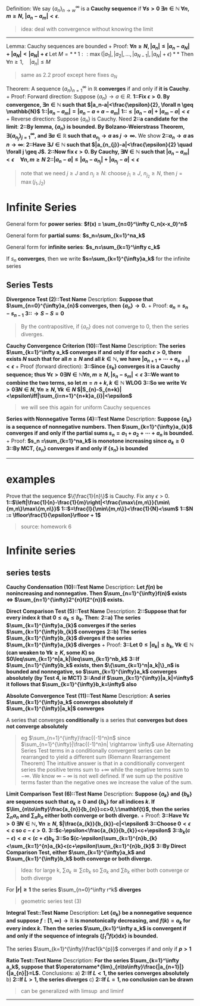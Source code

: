 Definition:
We say $\{a_n\}_{n\rightarrow w}^{\infty}$ is a **Cauchy sequence** if **$\forall s>0~\exists n\in \mathbb{N}~\forall n,m\geq N,~|a_{n}-a_{m}|<\epsilon$**.
> idea: deal with convergence without knowing the limit

***

Lemma: 
Cauchy sequences are bounded
+
Proof:
**$\forall n \geq N, |a_{n}|\leq|a_{n}-a_{N}|+|a_{N}|<|a_{N}|+\epsilon$**
Let $M=**1::\max(|a_{1}|,|a_{2}|,\ldots,|a_{N-1}|,|a_{N}|+\epsilon)**$ 
Then $\forall n\geq1,\quad|a_{n}|\leq M$
> same as 2.2 proof except here fixes $a_N$

Theorem: 
A sequence $\{a_n\}_{n=1}^\infty$ in $\mathbb{R}$ **converges** if and only if **it is Cauchy**.
+
Proof:
Forward direction:
Suppose $\{a_{n}\}\rightarrow a\in R$. 
**1::Fix $\epsilon>0$. By convergence, $\exists n\in\mathbb{N}$ such that $|a_n-a|<\frac{\epsilon}{2}, \forall n \geq \mathbb{N}$** 
**1::$|a_{n}-a_{m}|=|a_{n}-a+a-a_{m}|$** 
**1::$\leq|a_{n}-a|+|a_{m}-a|<\epsilon$**
+
Reverse direction:
Suppose $\{a_n\}$ is Cauchy. 
Need **2::a candidate for the limit**:
**2::By lemma, $\{a_n\}$ is bounded. By Bolzano-Weierstrass Theorem, $\exists\{a_{n_j}\}_{j=1}^{\infty}$, and $\exists a\in \mathbb{R}$ such that $a_{n_j} \to a$ as $j \to \infty$.** 
We show **2::$a_n \to a$ as $n \to \infty$**:
**2::Have $\exists J \in \mathbb{N}$ such that $|a_{n_{j}}-a|<\frac{\epsilon}{2} \quad \forall j \geq J$.** 
**2::Now fix $\epsilon > 0$. By Cauchy, $\exists N \in \mathbb{N}$ such that $|a_{n}-a_{m}|<\epsilon \quad \forall n,m\geq N$**
**2::$|a_{n}-a|\leq|a_{n}-a_{n_{j}}|+|a_{n_{j}}-a|<\epsilon$**
> note that we need $j \geq J$ and $n_j \geq N$: choose $j_1 \geq J$, $n_{j_2} \geq N$, then $j=\max(j_1, j_2)$

# Infinite Series

General form for **power series**: **$f(x) = \sum_{n=0}^\infty C_n(x-x_0)^n$** 

General form for **partial sums**: **$s_n=\sum_{k=1}^na_k$**

General form for **infinite series**: **$s_n=\sum_{k=1}^\infty c_k$**

If $s_n$ **converges**, then we write **$s=\sum_{k=1}^{\infty}a_k$** for the infinite series

## Series Tests

**Divergence Test (2)::Test Name**
Description:
**Suppose that $\sum_{n=0}^{\infty}a_{n}$ converges, then $\{a_{n}\}\to0$.**
+
Proof:
**$a_n=s_n-s_{n-1}$**
**3::$\to S - S = 0$**
> By the contrapositive, if $\{a_n\}$ does not converge to 0, then the series diverges.

**Cauchy Convergence Criterion (10)::Test Name**
Description:
**The series $\sum_{k=1}^\infty a_k$ converges if and only if for each $\epsilon > 0$, there exists $N$ such that for all $n \geq N$ and all $k \in \mathbb{N}$, we have $|a_{n+1}+\cdots+a_{n+k}|<\epsilon$**
+
Proof (forward direction):
**3::Since $\{s_k\}$ converges it is a Cauchy sequence; thus $\forall\epsilon>0\exists N\in\mathbb{N}\forall n,m\geq N,|s_{n}-s_{m}|<\epsilon$**
**3::We want to combine the two terms, so let $m = n + k, k \in \mathbb{N}$ WLOG**
**3::So we write $\forall\epsilon>0\exists N\in N,\forall n\geq N,\forall k\in N$ $|S_{n}-S_{n+k}|<\epsilon\iff|\sum_{i=n+1}^{n+k}a_{i}|<\epsilon$**
> we will see this again for uniform Cauchy sequences

**Series with Nonnegative Terms (4)::Test Name**
Description:
**Suppose $\{a_{k}\}$ is a sequence of nonnegative numbers. Then $\sum_{k=1}^{\infty}a_{k}$ converges if and only if the partial sums $s_{n}=a_{1}+a_{2}+\cdots+a_{n}$ is bounded.**
+
Proof:
**$s_n =\sum_{k=1}^na_k$ is monotone increasing since $a_{k}\geq0$**
**3::By MCT, $\{s_n\}$ converges if and only if $\{s_n\}$ is bounded**

***

# examples

Prove that the sequence $\{\frac{1}{n}\}$ is Cauchy.
Fix any $\epsilon > 0$. 
**1::$\left|\frac{1}{n}-\frac{1}{m}\right|<\frac{\max\{m,n\}}{\min\{m,n\}\max\{m,n\}}$**
**1::$=\frac{l}{\min\{m,n\}}<\frac{1}{N}<\sum$**
**1::$N := \lfloor\frac{1}{\epsilon}\rfloor + 1$**
> source: homework 6
# Infinite series

## series tests

**Cauchy Condensation (10)::Test Name**
Description:
**Let $f(n)$ be nonincreasing and nonnegative. Then $\sum_{n=1}^{\infty}f(n)$ exists $\iff$ $\sum_{n=1}^{\infty}2^{n}f(2^{n})$ exists.** 

**Direct Comparison Test (5)::Test Name**
Description:
**2::Suppose that for every index $k$ that $0\leq a_{k}\leq b_{k}$. Then:**
**2::a) The series $\sum_{k=1}^{\infty}a_{k}$ converges if the series $\sum_{k=1}^{\infty}b_{k}$ converges**
**2::b) The series $\sum_{k=1}^{\infty}b_{k}$ diverges if the series $\sum_{k=1}^{\infty}a_{k}$ diverges**
+
Proof:
**3::Let $0\leq|a_k|\leq b_k$, $\forall k\in\mathbb{N}$ (can weaken to $\forall k\geq K$, some $K$) so $0\leq\sum_{k=1}^n|a_k|\leq\sum_{k=1}^nb_k$** 
**3::If $\sum_{n=1}^{\infty}b_k$ exists, then $\{\sum_{k=1}^n|a_k|\}_n$ is bounded and nonnegative, so $\sum_{k=1}^{\infty}a_k$ converges absolutely (by Test 4, ie MCT)**
**3::And if $\sum_{k=1}^{\infty}|a_k|=\infty$ it follows that $\sum_{k=1}^{\infty}b_k=\infty$ also**

**Absolute Convergence Test (11)::Test Name**
Description:
**A series $\sum_{k=1}^{\infty}a_k$ converges absolutely if $\sum_{k=1}^{\infty}|a_k|$ converges**

A series that converges **conditionally** is a series that **converges but does not converge absolutely**
> eg $\sum_{n=1}^{\infty}\frac{(-1)^n}n$ since $\sum_{n=1}^{\infty}|\frac{(-1)^n}n| \rightarrow \infty$
> use Alternating Series Test
> terms in a conditionally convergent series can be rearranged to yield a different sum (Riemann Rearrangement Theorem)
> The intuitive answer is that in a conditionally convergent series the positive terms sum to $+\infty$ while the negative terms sum to $-\infty$.  We know $\infty-\infty$ is not well defined.  If we sum up the positive terms faster than the negative ones we increase the value of the sum.

**Limit Comparison Test (6)::Test Name**
Description:
**Suppose $\{a_k\}$ and $\{b_k\}$ are sequences such that $a_k \geq 0$ and $\{b_k\}$ for all indices $k$. If $\lim_{n\to\infty}\frac{a_{n}}{b_{n}}=c>0,\:\mathbf{t}$, then the series $\sum_n a_n$ and $\sum_n b_n$ either both converge or both diverge.**
+
Proof:
**3::Have $\forall \epsilon > 0$ $\exists N \in \mathbb{N}$, $\forall n \geq N$, $|\frac{a_{k}}{b_{k}}-c|<\epsilon$**
**3::Choose $0 < \epsilon < c$ so $c - \epsilon > 0$.** 
**3::$c-\epsilon<\frac{a_{k}}{b_{k}}<c+\epsilon$**
**3::$b_k(c-\epsilon )< a <(c+\epsilon) b_k$**
**3::So $(c-\epsilon)\sum_{k=1}^{n}b_{k}<\sum_{k=1}^{n}a_{k}<(c+\epsilon)\sum_{k=1}^{n}b_{k}$**
**3::By Direct Comparison Test, either $\sum_{k=1}^{\infty}a_k$ and $\sum_{k=1}^{\infty}b_k$ both converge or both diverge.**
> Idea: for large k, $\sum a_k\cong\sum cb_{k}$ so $\sum a_k$ and $\sum b_k$ either both converge or both diverge

For **$|r|\geq1$** the series $\sum_{n=0}^\infty r^k$ **diverges**
> geometric series test (3)

**Integral Test::Test Name**
Description:
**Let $\{a_k\}$ be a nonnegative sequence and suppose $f: [1, \infty) \rightarrow \mathbb{R}$ is monotonically decreasing, and $f(k) = a_k$ for every index $k$. Then the series $\sum_{k=1}^\infty a_k$ is convergent if and only if the sequence of integrals $\{\int_{1}^{n}f(x)\mathrm{d}x\}$ is bounded.**

The series $\sum_{k=1}^{\infty}\frac1{k^{p}}$ converges if and only if **$p > 1$**

**Ratio Test::Test Name**
Description:
**For the series $\sum_{k=1}^\infty a_k$, suppose that $\operatorname*{lim}_{n\to\infty}\frac{|a_{n+1}|}{|a_{n}|}=L$.**
Conclusions:
a) **2::If $L < 1$, the series converges absolutely**
b) **2::If $L > 1$, the series diverges**
c) **2::If $L = 1$, no conclusion can be drawn**
> can be generalized with $\limsup$ and $\liminf$

***
